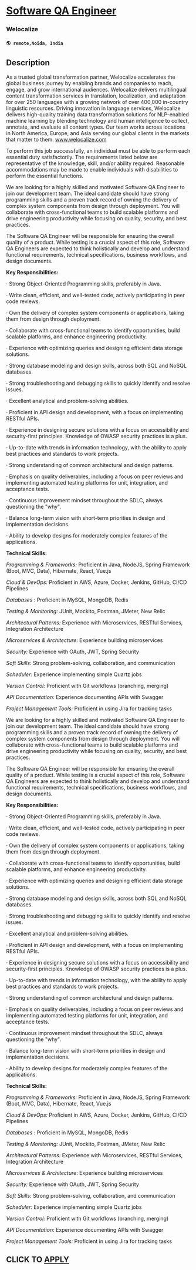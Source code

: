 # [Software QA Engineer](https://www.remotewlb.com/apply/software-qa-engineer-127462)  
### Welocalize  
#### `🌎 remote,Noida, India`  

## Description

As a trusted global transformation partner, Welocalize accelerates the global business journey by enabling brands and companies to reach, engage, and grow international audiences. Welocalize delivers multilingual content transformation services in translation, localization, and adaptation for over 250 languages with a growing network of over 400,000 in-country linguistic resources. Driving innovation in language services, Welocalize delivers high-quality training data transformation solutions for NLP-enabled machine learning by blending technology and human intelligence to collect, annotate, and evaluate all content types. Our team works across locations in North America, Europe, and Asia serving our global clients in the markets that matter to them. www.welocalize.com

  

To perform this job successfully, an individual must be able to perform each essential duty satisfactorily. The requirements listed below are representative of the knowledge, skill, and/or ability required. Reasonable accommodations may be made to enable individuals with disabilities to perform the essential functions.

  

We are looking for a highly skilled and motivated Software QA Engineer to join our development team. The ideal candidate should have strong programming skills and a proven track record of owning the delivery of complex system components from design through deployment. You will collaborate with cross-functional teams to build scalable platforms and drive engineering productivity while focusing on quality, security, and best practices.

  

The Software QA Engineer will be responsible for ensuring the overall quality of a product. While testing is a crucial aspect of this role, Software QA Engineers are expected to think holistically and develop and understand functional requirements, technical specifications, business workflows, and design documents.

  

**Key Responsibilities:**

· Strong Object-Oriented Programming skills, preferably in Java.

· Write clean, efficient, and well-tested code, actively participating in peer code reviews.

· Own the delivery of complex system components or applications, taking them from design through deployment.

· Collaborate with cross-functional teams to identify opportunities, build scalable platforms, and enhance engineering productivity.

· Experience with optimizing queries and designing efficient data storage solutions.

· Strong database modeling and design skills, across both SQL and NoSQL databases.

· Strong troubleshooting and debugging skills to quickly identify and resolve issues.

· Excellent analytical and problem-solving abilities.

· Proficient in API design and development, with a focus on implementing RESTful APIs.

· Experience in designing secure solutions with a focus on accessibility and security-first principles. Knowledge of OWASP security practices is a plus.

· Up-to-date with trends in information technology, with the ability to apply best practices and standards to work projects.

· Strong understanding of common architectural and design patterns.

· Emphasis on quality deliverables, including a focus on peer reviews and implementing automated testing platforms for unit, integration, and acceptance tests.

· Continuous improvement mindset throughout the SDLC, always questioning the "why".

· Balance long-term vision with short-term priorities in design and implementation decisions.

· Ability to develop designs for moderately complex features of the applications.

  

 **Technical Skills:**

 _Programming & Frameworks:_ Proficient in Java, NodeJS, Spring Framework (Boot, MVC, Data), Hibernate, React, Vue.js

 _Cloud & DevOps:_ Proficient in AWS, Azure, Docker, Jenkins, GitHub, CI/CD Pipelines

 _Databases_ : Proficient in MySQL, MongoDB, Redis

 _Testing & Monitoring:_ JUnit, Mockito, Postman, JMeter, New Relic

 _Architectural Patterns:_ Experience with Microservices, RESTful Services, Integration Architecture

 _Microservices & Architecture_: Experience building microservices

 _Security:_ Experience with OAuth, JWT, Spring Security

 _Soft Skills:_ Strong problem-solving, collaboration, and communication

 _Scheduler:_ Experience implementing simple Quartz jobs

 _Version Control:_ Proficient with Git workflows (branching, merging)

 _API Documentation:_ Experience documenting APIs with Swagger

 _Project Management Tools:_ Proficient in using Jira for tracking tasks

  

We are looking for a highly skilled and motivated Software QA Engineer to join our development team. The ideal candidate should have strong programming skills and a proven track record of owning the delivery of complex system components from design through deployment. You will collaborate with cross-functional teams to build scalable platforms and drive engineering productivity while focusing on quality, security, and best practices.

  

The Software QA Engineer will be responsible for ensuring the overall quality of a product. While testing is a crucial aspect of this role, Software QA Engineers are expected to think holistically and develop and understand functional requirements, technical specifications, business workflows, and design documents.

  

**Key Responsibilities:**

· Strong Object-Oriented Programming skills, preferably in Java.

· Write clean, efficient, and well-tested code, actively participating in peer code reviews.

· Own the delivery of complex system components or applications, taking them from design through deployment.

· Collaborate with cross-functional teams to identify opportunities, build scalable platforms, and enhance engineering productivity.

· Experience with optimizing queries and designing efficient data storage solutions.

· Strong database modeling and design skills, across both SQL and NoSQL databases.

· Strong troubleshooting and debugging skills to quickly identify and resolve issues.

· Excellent analytical and problem-solving abilities.

· Proficient in API design and development, with a focus on implementing RESTful APIs.

· Experience in designing secure solutions with a focus on accessibility and security-first principles. Knowledge of OWASP security practices is a plus.

· Up-to-date with trends in information technology, with the ability to apply best practices and standards to work projects.

· Strong understanding of common architectural and design patterns.

· Emphasis on quality deliverables, including a focus on peer reviews and implementing automated testing platforms for unit, integration, and acceptance tests.

· Continuous improvement mindset throughout the SDLC, always questioning the "why".

· Balance long-term vision with short-term priorities in design and implementation decisions.

· Ability to develop designs for moderately complex features of the applications.

  

 **Technical Skills:**

 _Programming & Frameworks:_ Proficient in Java, NodeJS, Spring Framework (Boot, MVC, Data), Hibernate, React, Vue.js

 _Cloud & DevOps:_ Proficient in AWS, Azure, Docker, Jenkins, GitHub, CI/CD Pipelines

 _Databases_ : Proficient in MySQL, MongoDB, Redis

 _Testing & Monitoring:_ JUnit, Mockito, Postman, JMeter, New Relic

 _Architectural Patterns:_ Experience with Microservices, RESTful Services, Integration Architecture

 _Microservices & Architecture_: Experience building microservices

 _Security:_ Experience with OAuth, JWT, Spring Security

 _Soft Skills:_ Strong problem-solving, collaboration, and communication

 _Scheduler:_ Experience implementing simple Quartz jobs

 _Version Control:_ Proficient with Git workflows (branching, merging)

 _API Documentation:_ Experience documenting APIs with Swagger

 _Project Management Tools:_ Proficient in using Jira for tracking tasks

  

  
## CLICK TO [APPLY](https://www.remotewlb.com/apply/software-qa-engineer-127462)

